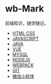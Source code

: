 <!--
 * @Description: In User Settings Edit
 * @Author: your name
 * @Date: 2019-09-01 10:43:58
 * @LastEditTime: 2019-09-01 12:12:35
 * @LastEditors: Please set LastEditors
 -->
# wb-Mark

前端知识，随学随记。
- [HTML CSS](./Marklist/NO.01)      
- [JAVASCRIPT](./Marklist/NO.02) 
- [JAVA](./Marklist/NO.14)
- [VUE](./Marklist/NO.08)
- [MYSQL](./Marklist/NO.15)
- [NODEJS](./Marklist/NO.10)
- [WEBPACK](https://github.com/LIANGWEIBIAO/webpack)
- [GIT](./Marklist/NO.05)
- [微信小程序](./Marklist/NO.11)  

 

 





